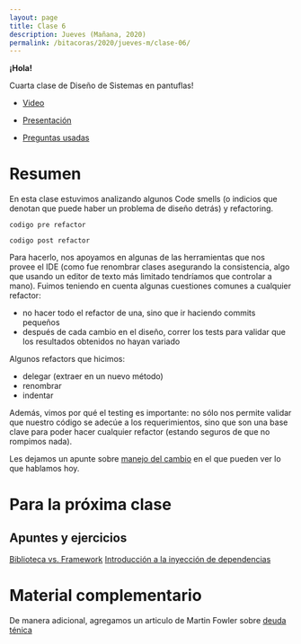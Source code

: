 ```yaml
---
layout: page
title: Clase 6
description: Jueves (Mañana, 2020)
permalink: /bitacoras/2020/jueves-m/clase-06/
---
```



**¡Hola!**

Cuarta clase de Diseño de Sistemas en pantuflas!

- [Video](https://us02web.zoom.us/rec/play/7pwvdeCh-D03H4aTtQSDAfB6W47pLf6s0yBKrqYJxUy9VXJSY1WkMLMUMOdh9c8szv0_v8UUuSnacKKs?startTime=1588249464000&_x_zm_rtaid=DkHWDh_3SQCAwd5XjW5eEw.1588348184256.9c56008955686955a4928f6f56d6a065&_x_zm_rhtaid=449)

- [Presentación](https://docs.google.com/presentation/d/1McLAT-VnnWiitCmURzQmdbxVCCSt7M18xUMu4GnNBBs/edit#slide=id.p)

- [Preguntas usadas]()

# Resumen

En esta clase estuvimos analizando algunos Code smells (o indicios que denotan que puede haber un problema de diseño detrás) y refactoring.

  ```codigo pre refactor```

  ```codigo post refactor```

Para hacerlo, nos apoyamos en algunas de las herramientas que nos provee el IDE (como fue renombrar clases asegurando la consistencia, algo que usando un editor de texto más limitado tendríamos que controlar a mano).
Fuimos teniendo en cuenta algunas cuestiones comunes a cualquier refactor:
  - no hacer todo el refactor de una, sino que ir haciendo commits pequeños
  - después de cada cambio en el diseño, correr los tests para validar que los resultados obtenidos no hayan variado

Algunos refactors que hicimos:
 - delegar (extraer en un nuevo método)
 - renombrar
 - indentar

Además, vimos por qué el testing es importante: no sólo nos permite validar que nuestro código se adecúe a los requerimientos, sino que son una base clave para poder hacer cualquier refactor (estando seguros de que no rompimos nada).

Les dejamos un apunte sobre [manejo del cambio](https://docs.google.com/document/d/1cAje0qwy3Cus_ob0r-tatbcT01sDFeLt3MmSVmLeSxk/edit) en el que pueden ver lo que hablamos hoy.

# Para la próxima clase
## Apuntes y ejercicios

[Biblioteca vs. Framework](https://docs.google.com/document/d/1D_MCoh4J8kL1MAKNlbDgAMu2nYxri-81nZBYOPFWnO0/edit)
[Introducción a la inyección de dependencias](https://docs.google.com/document/d/1GsW-hVF0XR76KunDILqkltyE1KIBvj3ldCCkyStjne0/edit)

# Material complementario

De manera adicional, agregamos un articulo de Martin Fowler sobre [deuda ténica](https://martinfowler.com/bliki/TechnicalDebt.html)
